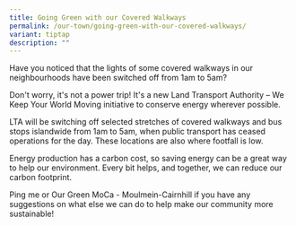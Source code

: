 ```yaml
---
title: Going Green with our Covered Walkways
permalink: /our-town/going-green-with-our-covered-walkways/
variant: tiptap
description: ""
---
```

<p>Have you noticed that the lights of some covered walkways in our neighbourhoods
have been switched off from 1am to 5am?</p>
<p>Don't worry, it's not a power trip! It's a new Land Transport Authority
– We Keep Your World Moving initiative to conserve energy wherever possible.</p>
<p>LTA will be switching off selected stretches of covered walkways and bus
stops islandwide from 1am to 5am, when public transport has ceased operations
for the day. These locations are also where footfall is low.</p>
<p>Energy production has a carbon cost, so saving energy can be a great way
to help our environment. Every bit helps, and together, we can reduce our
carbon footprint.</p>
<p>Ping me or Our Green MoCa - Moulmein-Cairnhill if you have any suggestions
on what else we can do to help make our community more sustainable!</p>
<p></p>